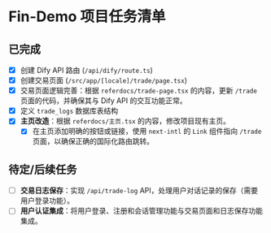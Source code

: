 # Fin-Demo 项目任务清单

## 已完成

- [x] 创建 Dify API 路由 (`/api/dify/route.ts`)
- [x] 创建交易页面 (`/src/app/[locale]/trade/page.tsx`)
- [x] 交易页面逻辑完善：根据 `referdocs/trade-page.tsx` 的内容，更新 `/trade` 页面的代码，并确保其与 Dify API 的交互功能正常。
- [x] 定义 `trade_logs` 数据库表结构
- [x] **主页改造**：根据 `referdocs/主页.tsx` 的内容，修改项目现有主页。
  - [x] 在主页添加明确的按钮或链接，使用 `next-intl` 的 `Link` 组件指向 `/trade` 页面，以确保正确的国际化路由跳转。

## 待定/后续任务

- [ ] **交易日志保存**：实现 `/api/trade-log` API，处理用户对话记录的保存（需要用户登录功能）。
- [ ] **用户认证集成**：将用户登录、注册和会话管理功能与交易页面和日志保存功能集成。